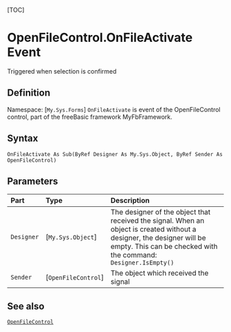 [TOC]
# OpenFileControl.OnFileActivate Event
Triggered when selection is confirmed
## Definition
Namespace: [`My.Sys.Forms`]
`OnFileActivate` is event of the OpenFileControl control, part of the freeBasic framework MyFbFramework.
## Syntax
```freeBasic
OnFileActivate As Sub(ByRef Designer As My.Sys.Object, ByRef Sender As OpenFileControl)
```

## Parameters

|Part|Type|Description|
| :------------ | :------------ | :------------ |
|`Designer`|[`My.Sys.Object`]|The designer of the object that received the signal. When an object is created without a designer, the designer will be empty. This can be checked with the command: `Designer.IsEmpty()`|
|`Sender`|[`OpenFileControl`]|The object which received the signal|

## See also
[`OpenFileControl`](OpenFileControl.md)
